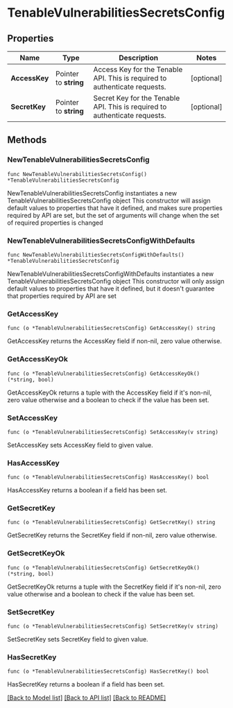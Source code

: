 # TenableVulnerabilitiesSecretsConfig

## Properties

Name | Type | Description | Notes
------------ | ------------- | ------------- | -------------
**AccessKey** | Pointer to **string** | Access Key for the Tenable API. This is required to authenticate requests. | [optional] 
**SecretKey** | Pointer to **string** | Secret Key for the Tenable API. This is required to authenticate requests. | [optional] 

## Methods

### NewTenableVulnerabilitiesSecretsConfig

`func NewTenableVulnerabilitiesSecretsConfig() *TenableVulnerabilitiesSecretsConfig`

NewTenableVulnerabilitiesSecretsConfig instantiates a new TenableVulnerabilitiesSecretsConfig object
This constructor will assign default values to properties that have it defined,
and makes sure properties required by API are set, but the set of arguments
will change when the set of required properties is changed

### NewTenableVulnerabilitiesSecretsConfigWithDefaults

`func NewTenableVulnerabilitiesSecretsConfigWithDefaults() *TenableVulnerabilitiesSecretsConfig`

NewTenableVulnerabilitiesSecretsConfigWithDefaults instantiates a new TenableVulnerabilitiesSecretsConfig object
This constructor will only assign default values to properties that have it defined,
but it doesn't guarantee that properties required by API are set

### GetAccessKey

`func (o *TenableVulnerabilitiesSecretsConfig) GetAccessKey() string`

GetAccessKey returns the AccessKey field if non-nil, zero value otherwise.

### GetAccessKeyOk

`func (o *TenableVulnerabilitiesSecretsConfig) GetAccessKeyOk() (*string, bool)`

GetAccessKeyOk returns a tuple with the AccessKey field if it's non-nil, zero value otherwise
and a boolean to check if the value has been set.

### SetAccessKey

`func (o *TenableVulnerabilitiesSecretsConfig) SetAccessKey(v string)`

SetAccessKey sets AccessKey field to given value.

### HasAccessKey

`func (o *TenableVulnerabilitiesSecretsConfig) HasAccessKey() bool`

HasAccessKey returns a boolean if a field has been set.

### GetSecretKey

`func (o *TenableVulnerabilitiesSecretsConfig) GetSecretKey() string`

GetSecretKey returns the SecretKey field if non-nil, zero value otherwise.

### GetSecretKeyOk

`func (o *TenableVulnerabilitiesSecretsConfig) GetSecretKeyOk() (*string, bool)`

GetSecretKeyOk returns a tuple with the SecretKey field if it's non-nil, zero value otherwise
and a boolean to check if the value has been set.

### SetSecretKey

`func (o *TenableVulnerabilitiesSecretsConfig) SetSecretKey(v string)`

SetSecretKey sets SecretKey field to given value.

### HasSecretKey

`func (o *TenableVulnerabilitiesSecretsConfig) HasSecretKey() bool`

HasSecretKey returns a boolean if a field has been set.


[[Back to Model list]](../README.md#documentation-for-models) [[Back to API list]](../README.md#documentation-for-api-endpoints) [[Back to README]](../README.md)


